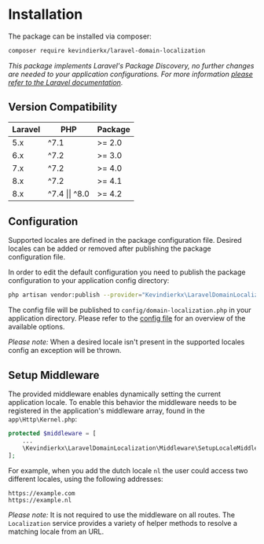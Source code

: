 # Installation

The package can be installed via composer:

```bash
composer require kevindierkx/laravel-domain-localization
```

*This package implements Laravel's Package Discovery, no further changes are needed to your application configurations. For more information [please refer to the Laravel documentation](https://laravel.com/docs/packages#package-discovery).*

## Version Compatibility

| Laravel | PHP            | Package |
| ------- | -------------- | ------- |
| 5.x     | ^7.1           | >= 2.0  |
| 6.x     | ^7.2           | >= 3.0  |
| 7.x     | ^7.2           | >= 4.0  |
| 8.x     | ^7.2           | >= 4.1  |
| 8.x     | ^7.4 \|\| ^8.0 | >= 4.2  |

## Configuration

Supported locales are defined in the package configuration file. Desired locales can be added or removed after publishing the package configuration file.

In order to edit the default configuration you need to publish the package configuration to your application config directory:

```bash
php artisan vendor:publish --provider="Kevindierkx\LaravelDomainLocalization\LocalizationServiceProvider"
```

The config file will be published to `config/domain-localization.php` in your application directory. Please refer to the [config file](https://github.com/kevindierkx/laravel-domain-localization/blob/master/config/domain-localization.php) for an overview of the available options.

*Please note:* When a desired locale isn't present in the supported locales config an exception will be thrown.

## Setup Middleware

The provided middleware enables dynamically setting the current application locale. To enable this behavior the middleware needs to be registered in the application's middleware array, found in the `app\Http\Kernel.php`:

```php
protected $middleware = [
    ...
    \Kevindierkx\LaravelDomainLocalization\Middleware\SetupLocaleMiddleware::class,
];
```

For example, when you add the dutch locale `nl` the user could access two different locales, using the following addresses:

```
https://example.com
https://example.nl
```

*Please note:* It is not required to use the middleware on all routes. The `Localization` service provides a variety of helper methods to resolve a matching locale from an URL.
